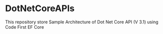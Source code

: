 # DotNetCoreAPIs
This repository store Sample Architecture of Dot Net Core API (V 3.1) using Code First EF Core
